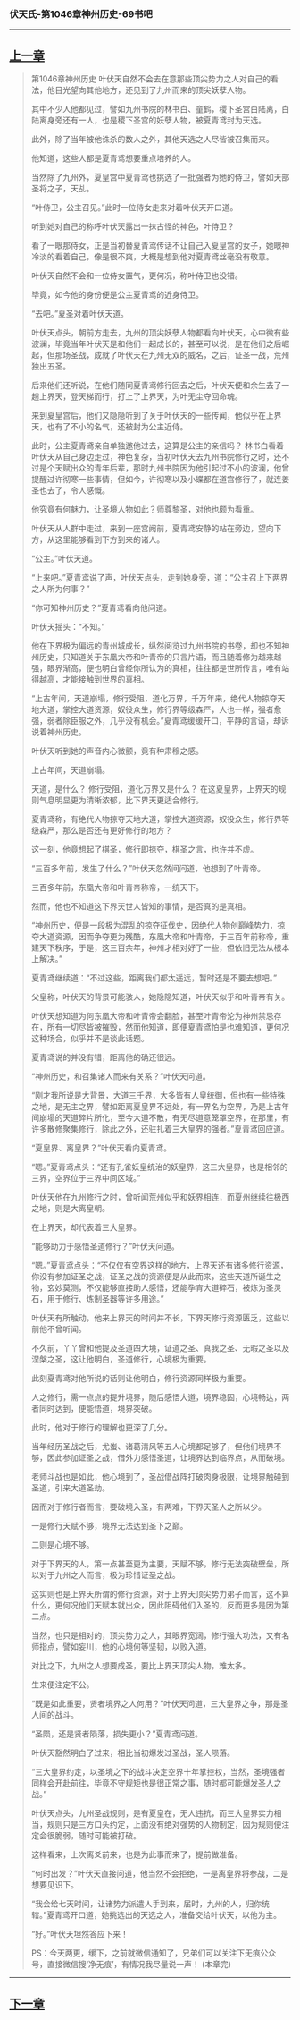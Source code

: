 ### 伏天氏-第1046章神州历史-69书吧

--------
[上一章](./02c24f0cb75e788bcdc0313652788af5.md)
--------


>
>
>
>第1046章神州历史
>叶伏天自然不会去在意那些顶尖势力之人对自己的看法，他目光望向其他地方，还见到了九州而来的顶尖妖孽人物。
>
>其中不少人他都见过，譬如九州书院的林书白、童鹤，稷下圣宫白陆离，白陆离身旁还有一人，也是稷下圣宫的妖孽人物，被夏青鸢封为天选。
>
>此外，除了当年被他诛杀的数人之外，其他天选之人尽皆被召集而来。
>
>他知道，这些人都是夏青鸢想要重点培养的人。
>
>当然除了九州外，夏皇宫中夏青鸢也挑选了一批强者为她的侍卫，譬如天部圣将之子，天乩。
>
>“叶侍卫，公主召见。”此时一位侍女走来对着叶伏天开口道。
>
>听到她对自己的称呼叶伏天露出一抹古怪的神色，叶侍卫？
>
>看了一眼那侍女，正是当初替夏青鸢传话不让自己入夏皇宫的女子，她眼神冷淡的看着自己，像是很不爽，大概是想到他对夏青鸢丝毫没有敬意。
>
>叶伏天自然不会和一位侍女置气，更何况，称叶侍卫也没错。
>
>毕竟，如今他的身份便是公主夏青鸢的近身侍卫。
>
>“去吧。”夏圣对着叶伏天道。
>
>叶伏天点头，朝前方走去，九州的顶尖妖孽人物都看向叶伏天，心中微有些波澜，毕竟当年叶伏天是和他们一起成长的，甚至可以说，是在他们之后崛起，但那场圣战，成就了叶伏天在九州无双的威名，之后，证圣一战，荒州独出五圣。
>
>后来他们还听说，在他们随同夏青鸢修行回去之后，叶伏天便和余生去了一趟上界天，登天梯而行，打上了上界天，为叶无尘夺回命魂。
>
>来到夏皇宫后，他们又隐隐听到了关于叶伏天的一些传闻，他似乎在上界天，也有了不小的名气，还被封为公主近侍。
>
>此时，公主夏青鸢亲自单独邀他过去，这算是公主的亲信吗？
>林书白看着叶伏天从自己身边走过，神色复杂，当初叶伏天去九州书院修行之时，还不过是个天赋出众的青年后辈，那时九州书院因为他引起过不小的波澜，他曾提醒过许彻寒一些事情，但如今，许彻寒以及小蝶都在道宫修行了，就连姜圣也去了，令人感慨。
>
>他究竟有何魅力，让圣境人物如此？师尊黎圣，对他也颇为看重。
>
>叶伏天从人群中走过，来到一座宫阙前，夏青鸢安静的站在旁边，望向下方，从这里能够看到下方到来的诸人。
>
>“公主。”叶伏天道。
>
>“上来吧。”夏青鸢说了声，叶伏天点头，走到她身旁，道：“公主召上下两界之人所为何事？”
>
>“你可知神州历史？”夏青鸢看向他问道。
>
>叶伏天摇头：“不知。”
>
>他在下界极为偏远的青州城成长，纵然阅览过九州书院的书卷，却也不知神州历史，只知道关于东凰大帝和叶青帝的只言片语，而且随着修为越来越强，眼界渐高，便也明白曾经你所认为的真相，往往都是世所传言，唯有站得越高，才能接触到世界的真相。
>
>“上古年间，天道崩塌，修行受阻，道化万界，千万年来，绝代人物掠夺天地大道，掌控大道资源，奴役众生，修行界等级森严，人也一样，强者愈强，弱者除臣服之外，几乎没有机会。”夏青鸢缓缓开口，平静的言语，却诉说着神州历史。
>
>叶伏天听到她的声音内心微颤，竟有种肃穆之感。
>
>上古年间，天道崩塌。
>
>天道，是什么？
>修行受阻，道化万界又是什么？
>在这夏皇界，上界天的规则气息明显更为清晰浓郁，比下界天更适合修行。
>
>夏青鸢称，有绝代人物掠夺天地大道，掌控大道资源，奴役众生，修行界等级森严，那么是否还有更好修行的地方？
>
>这一刻，他竟想起了棋圣，修行即掠夺，棋圣之言，也许并不虚。
>
>“三百多年前，发生了什么？”叶伏天忽然间问道，他想到了叶青帝。
>
>三百多年前，东凰大帝和叶青帝称帝，一统天下。
>
>然而，他也不知道这下界天世人皆知的事情，是否真的是真相。
>
>“神州历史，便是一段极为混乱的掠夺征伐史，因绝代人物创巅峰势力，掠夺大道资源，因而争夺更为残酷，东凰大帝和叶青帝，于三百年前称帝，重建天下秩序，于是，这三百余年，神州才相对好了一些，但依旧无法从根本上解决。”
>
>夏青鸢继续道：“不过这些，距离我们都太遥远，暂时还是不要去想吧。”
>
>父皇称，叶伏天的背景可能骇人，她隐隐知道，叶伏天似乎和叶青帝有关。
>
>叶伏天想知道为何东凰大帝和叶青帝会翻脸，甚至叶青帝沦为神州禁忌存在，所有一切尽皆被摧毁，然而他知道，即便夏青鸢怕是也难知道，更何况这种场合，似乎并不是谈此话题。
>
>夏青鸢说的并没有错，距离他的确还很远。
>
>“神州历史，和召集诸人而来有关系？”叶伏天问道。
>
>“刚才我所说是大背景，大道三千界，大多皆有人皇统御，但也有一些特殊之地，是无主之界，譬如距离夏皇界不远处，有一界名为空界，乃是上古年间崩塌的天道碎片所化，至今大道不散，有无尽道意笼罩空界，在那里，有许多散修聚集修行，除此之外，还驻扎着三大皇界的强者。”夏青鸢回应道。
>
>“夏皇界、离皇界？”叶伏天看向夏青鸢。
>
>“嗯。”夏青鸢点头：“还有孔雀妖皇统治的妖皇界，这三大皇界，也是相邻的三界，空界位于三界中间区域。”
>
>叶伏天他在九州修行之时，曾听闻荒州似乎和妖界相连，而夏州继续往极西之地，则是大离皇朝。
>
>在上界天，却代表着三大皇界。
>
>“能够助力于感悟圣道修行？”叶伏天问道。
>
>“嗯。”夏青鸢点头：“不仅仅有空界这样的地方，上界天还有诸多修行资源，你没有参加证圣之战，证圣之战的资源便是从此而来，这些天道所诞生之物，玄妙莫测，不仅能够直接助人感悟，还能孕育大道碎石，被炼为圣灵石，用于修行、炼制圣器等许多用途。”
>
>叶伏天有所触动，他来上界天的时间并不长，下界天修行资源匮乏，这些以前他不曾听闻。
>
>不久前，丫丫曾和他提及圣道四大境，证道之圣、真我之圣、无暇之圣以及涅槃之圣，这让他明白，圣道修行，心境极为重要。
>
>此刻夏青鸢对他所说的话则让他明白，修行资源同样极为重要。
>
>人之修行，需一点点的提升境界，随后感悟大道，境界稳固，心境畅达，两者同时达到，便能悟道，境界突破。
>
>此时，他对于修行的理解也更深了几分。
>
>当年经历圣战之后，尤蚩、诸葛清风等五人心境都足够了，但他们境界不够，因此参加证圣之战，借外力感悟圣道，让境界达到临界点，从而破境。
>
>老师斗战也是如此，他心境到了，圣战借战阵打破肉身极限，让境界触碰到圣道，引来大道圣劫。
>
>因而对于修行者而言，要破境入圣，有两难，下界天圣人之所以少。
>
>一是修行天赋不够，境界无法达到圣下之巅。
>
>二则是心境不够。
>
>对于下界天的人，第一点甚至更为主要，天赋不够，修行无法突破壁垒，所以对于九州之人而言，极为珍惜证圣之战。
>
>这实则也是上界天所谓的修行资源，对于上界天顶尖势力弟子而言，这不算什么，更何况他们天赋本就出众，因此阻碍他们入圣的，反而更多是因为第二点。
>
>当然，也只是相对的，顶尖势力之人，其眼界宽阔，修行强大功法，又有名师指点，譬如妄川，他的心境何等坚韧，以败入道。
>
>对比之下，九州之人想要成圣，要比上界天顶尖人物，难太多。
>
>生来便注定不公。
>
>“既是如此重要，贤者境界之人何用？”叶伏天问道，三大皇界之争，那是圣人间的战斗。
>
>“圣陨，还是贤者陨落，损失更小？”夏青鸢问道。
>
>叶伏天豁然明白了过来，相比当初爆发过圣战，圣人陨落。
>
>“三大皇界约定，以圣境之下的战斗决定空界十年掌控权，当然，圣境强者同样会开赴前往，毕竟不守规矩也是很正常之事，随时都可能爆发圣人之战。”
>
>叶伏天点头，九州圣战规则，是有夏皇在，无人违抗，而三大皇界实力相当，规则只是三方口头约定，上面没有绝对强势的人物制定，因为规则便注定会很脆弱，随时可能被打破。
>
>这样看来，上次离爻前来，也是为此事而来了，提前做准备。
>
>“何时出发？”叶伏天直接问道，他当然不会拒绝，一是离皇界将参战，二是想要见识下。
>
>“我会给七天时间，让诸势力派遣人手到来，届时，九州的人，归你统辖。”夏青鸢开口道，她挑选出的天选之人，准备交给叶伏天，以他为主。
>
>“好。”叶伏天坦然答应下来！
>
>PS：今天两更，缓下，之前就微信通知了，兄弟们可以关注下无痕公众号，直接微信搜‘净无痕’，有情况我尽量说一声！
>(本章完)
>
>

--------
[下一章](./b6e2b98926bafe9e2e77b67c7c7987e1.md)
--------
